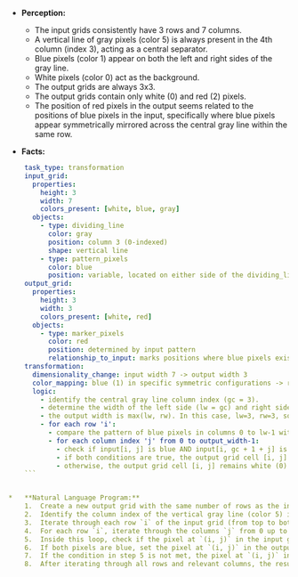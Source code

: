 *   **Perception:**
    *   The input grids consistently have 3 rows and 7 columns.
    *   A vertical line of gray pixels (color 5) is always present in the 4th column (index 3), acting as a central separator.
    *   Blue pixels (color 1) appear on both the left and right sides of the gray line.
    *   White pixels (color 0) act as the background.
    *   The output grids are always 3x3.
    *   The output grids contain only white (0) and red (2) pixels.
    *   The position of red pixels in the output seems related to the positions of blue pixels in the input, specifically where blue pixels appear symmetrically mirrored across the central gray line within the same row.

*   **Facts:**
    
```yaml
    task_type: transformation
    input_grid:
      properties:
        height: 3
        width: 7
        colors_present: [white, blue, gray]
      objects:
        - type: dividing_line
          color: gray
          position: column 3 (0-indexed)
          shape: vertical line
        - type: pattern_pixels
          color: blue
          position: variable, located on either side of the dividing_line
    output_grid:
      properties:
        height: 3
        width: 3
        colors_present: [white, red]
      objects:
        - type: marker_pixels
          color: red
          position: determined by input pattern
          relationship_to_input: marks positions where blue pixels exist symmetrically across the gray line in the input.
    transformation:
      dimensionality_change: input width 7 -> output width 3
      color_mapping: blue (1) in specific symmetric configurations -> red (2), all others -> white (0)
      logic:
        - identify the central gray line column index (gc = 3).
        - determine the width of the left side (lw = gc) and right side (rw = input_width - gc - 1).
        - the output width is max(lw, rw). In this case, lw=3, rw=3, so output width is 3.
        - for each row 'i':
          - compare the pattern of blue pixels in columns 0 to lw-1 with the pattern of blue pixels in columns gc+1 to gc+rw.
          - for each column index 'j' from 0 to output_width-1:
            - check if input[i, j] is blue AND input[i, gc + 1 + j] is blue.
            - if both conditions are true, the output grid cell [i, j] becomes red (2).
            - otherwise, the output grid cell [i, j] remains white (0).
    ```


*   **Natural Language Program:**
    1.  Create a new output grid with the same number of rows as the input grid and a width equal to the number of columns to the left of the central gray line (which is also equal to the number of columns to the right of the gray line in these examples, specifically 3 columns). Initialize this output grid with white pixels (0).
    2.  Identify the column index of the vertical gray line (color 5) in the input grid. Let this be `gray_col_index`.
    3.  Iterate through each row `i` of the input grid (from top to bottom).
    4.  For each row `i`, iterate through the columns `j` from 0 up to (but not including) `gray_col_index`. This corresponds to iterating through the columns of the left side of the input grid and simultaneously the columns of the output grid.
    5.  Inside this loop, check if the pixel at `(i, j)` in the input grid is blue (1) AND the pixel at `(i, gray_col_index + 1 + j)` in the input grid (the corresponding mirrored position on the right side) is also blue (1).
    6.  If both pixels are blue, set the pixel at `(i, j)` in the output grid to red (2).
    7.  If the condition in step 5 is not met, the pixel at `(i, j)` in the output grid remains white (0).
    8.  After iterating through all rows and relevant columns, the resulting output grid is complete.